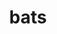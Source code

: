 ---
title: "bats"
layout: cache
categories: [package, develop-2025-04-06]
meta: {"compilers": ["none"], "num_specs": 1, "num_specs_by_stack": {"e4s": 1, "e4s-oneapi": 1, "root": 1}, "oss": ["ubuntu22.04"], "platforms": ["linux"], "stacks": ["e4s", "e4s-oneapi", "root"], "targets": ["x86_64_v3"], "versions": ["1.10.0"]}
spec_details: [{"compiler": "none", "hash": "jle3cgcd5palquz6kcjlwpuqj4vcjo5w", "os": "ubuntu22.04", "platform": "linux", "size": "-", "stacks": ["e4s", "e4s-oneapi", "root"], "target": "x86_64_v3", "variants": ["build_system=generic"], "versions": ["1.10.0"]}]
---